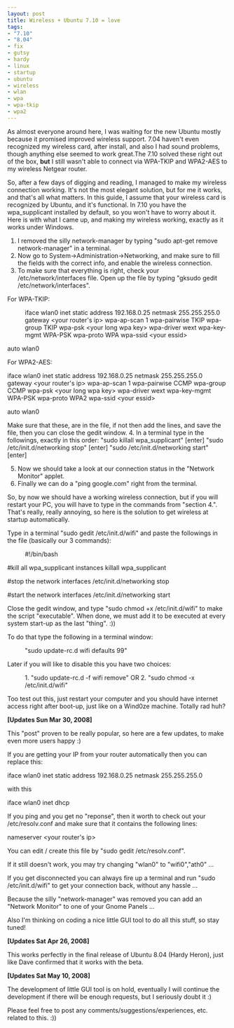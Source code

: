```yaml
--- 
layout: post
title: Wireless + Ubuntu 7.10 = love
tags: 
- "7.10"
- "8.04"
- fix
- gutsy
- hardy
- linux
- startup
- ubuntu
- wireless
- wlan
- wpa
- wpa-tkip
- wpa2
---
```

As almost everyone around here, I was waiting for the new Ubuntu mostly because it promised improved wireless support. 7.04 haven't even recognized my wireless card, after install, and also I had sound problems, though anything else seemed to work great.The 7.10 solved these right out of the box, <strong>but</strong> I still wasn't able to connect via WPA-TKIP and WPA2-AES to my wireless Netgear router.

So, after a few days of digging and reading, I managed to make my wireless connection working. It's not the most elegant solution, but for me it works, and that's all what matters.
In this guide, I assume that your wireless card is recognized by Ubuntu, and it's functional. In 7.10 you have the wpa_supplicant installed by default, so you won't have to worry about it.
Here is with what I came up, and making my wireless working, exactly as it works under Windows.
<ol>
	<li>I removed the silly network-manager by typing "sudo apt-get remove network-manager" in a terminal.</li>
	<li>Now go to System-&gt;Administration-&gt;Networking, and make sure to fill the fields with the correct info, and enable the wireless connection.</li>
	<li>To make sure that everything is right, check your /etc/network/interfaces file. Open up the file by typing "gksudo gedit /etc/network/interfaces".</li>
</ol>
For WPA-TKIP:

<p style="margin-left:40px;">iface wlan0 inet static
address 192.168.0.25
netmask 255.255.255.0
gateway &lt;your router's ip&gt;
wpa-ap-scan 1
wpa-pairwise TKIP
wpa-group TKIP
wpa-psk &lt;your long wpa key&gt;
wpa-driver wext
wpa-key-mgmt WPA-PSK
wpa-proto WPA
wpa-ssid &lt;your essid&gt;</p>
auto wlan0

For WPA2-AES:

iface wlan0 inet static
address 192.168.0.25
netmask 255.255.255.0
gateway &lt;your router's ip&gt;
wpa-ap-scan 1
wpa-pairwise CCMP
wpa-group CCMP
wpa-psk &lt;your long wpa key&gt;
wpa-driver wext
wpa-key-mgmt WPA-PSK
wpa-proto WPA2
wpa-ssid &lt;your essid&gt;

auto wlan0

Make sure that these, are in the file, if not then add the lines, and save the file, then you can close the gedit window.
4.   In a terminal type in the followings, exactly in this order:
"sudo killall wpa_supplicant" [enter]
"sudo /etc/init.d/networking stop" [enter]
"sudo /etc/init.d/networking start" [enter]

5.    Now we should take a look at our connection status in the "Network Monitor" applet.
6.    Finally we can do a "ping google.com" right from the terminal.

So, by now we should have a working wireless connection, but if you will restart your PC, you will have to type in the commands from "section 4.".
That's really, really annoying, so here is the solution to get wireless at startup automatically.

Type in a terminal "sudo gedit /etc/init.d/wifi" and paste the followings in the file (basically our 3 commands):
<p style="margin-left:40px;">#!/bin/bash</p>
#kill all wpa_supplicant instances
killall wpa_supplicant

#stop the network interfaces
/etc/init.d/networking stop

#start the network interfaces
/etc/init.d/networking start

Close the gedit window, and type "sudo chmod +x /etc/init.d/wifi" to make the script "executable". When done, we must add it to be executed at every system
start-up as the last "thing". :))

To do that type the following in a terminal window:
<p style="margin-left:40px;">"sudo update-rc.d wifi defaults 99"</p>
Later if you will like to disable this you have two choices:

<p style="margin-left:40px;">1. "sudo update-rc.d -f wifi remove" OR
2. "sudo chmod -x /etc/init.d/wifi"</p>
Too test out this, just restart your computer and you should have internet access right after boot-up, just like on a Wind0ze machine. Totally rad huh?

<strong>[Updates Sun Mar 30, 2008]</strong>

This "post" proven to be really popular, so here are a few updates, to make even more users happy :)

If you are getting your IP from your router automatically then you can replace this:

iface wlan0 inet static
address 192.168.0.25
netmask 255.255.255.0

with this

iface wlan0 inet dhcp

If you ping and you get no "reponse", then it worth to check out your /etc/resolv.conf and make sure that it contains the following lines:

nameserver &lt;your router's ip&gt;

You can edit / create this file by "sudo gedit /etc/resolv.conf".

If it still doesn't work, you may try changing "wlan0" to "wifi0","ath0" ...

If you get disconnected you can always fire up a terminal and run "sudo /etc/init.d/wifi" to get your connection back, without any hassle ...

Because the silly "network-manager" was removed you can add an "Network Monitor" to one of your Gnome Panels ...

Also I'm thinking on coding a nice little GUI tool to do all this stuff, so stay tuned!

<strong>[Updates Sat Apr 26, 2008]</strong>

This works perfectly in the final release of Ubuntu 8.04 (Hardy Heron), just like Dave confirmed that it works with the beta.

<strong>[Updates Sat May 10, 2008]</strong>

The development of little GUI tool is on hold, eventually I will continue the development if there will be enough requests, but I seriously doubt it :)

Please feel free to post any comments/suggestions/experiences, etc. related to this. :))
